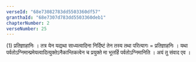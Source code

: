 ```yaml
---
verseId: "68e73082783dd5503360df57"
granthaId: "68e7307d783dd5503360deb1"
chapterNumber: 2
verseNumber: 25
---
```


(1) प्रतिज्ञाहानिः । तत्र येन यद्यथा साध्यत्वादिना निर्दिष्टं तेन तस्य तथा परित्यागः = प्रतिज्ञाहनिः । यथा पर्वतोऽग्निमान्प्रमेयत्वादित्युक्तेऽनैकान्तिकत्वेन च प्रयुक्ते मा भूत्तर्हि पर्वतोऽग्निमानिति । अयं तु संवाद एव । 
